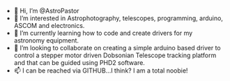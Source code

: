 - 👋 Hi, I’m @AstroPastor
- 👀 I’m interested in Astrophotography, telescopes, programming, arduino, ASCOM and electronics.
- 🌱 I’m currently learning how to code and create drivers for my astronomy equipment.
- 💞️ I’m looking to collaborate on creating a simple arduino based driver to control a stepper motor driven Dobsonian Telescope tracking platform and that can be guided using PHD2 software.
- 📫 I can be reached via GITHUB...I think? I am a total noobie!

<!---
AstroPastor/AstroPastor is a ✨ special ✨ repository because its `README.md` (this file) appears on your GitHub profile.
You can click the Preview link to take a look at your changes.
--->
